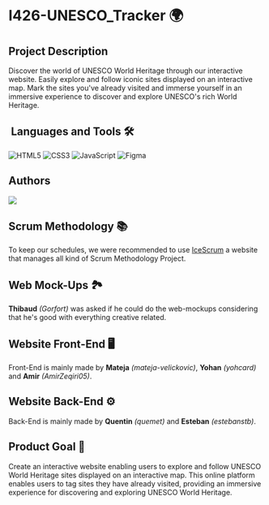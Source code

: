 # I426-UNESCO_Tracker 🌍<br>
## Project Description 
Discover the world of UNESCO World Heritage through our interactive website. Easily explore and follow iconic sites displayed on an interactive map. Mark the sites you've already visited and immerse yourself in an immersive experience to discover and explore UNESCO's rich World Heritage. 
## &nbsp;Languages and Tools 🛠
![HTML5](https://img.shields.io/badge/html5-%23E34F26.svg?&style=for-the-badge&logo=html5&logoColor=white) ![CSS3](https://img.shields.io/badge/css3-%231572B6.svg?&style=for-the-badge&logo=css3&logoColor=white) ![JavaScript](https://img.shields.io/badge/javascript-%23F7DF1E.svg?&style=for-the-badge&logo=javascript&logoColor=black) ![Figma](https://img.shields.io/badge/figma-%23F24E1E.svg?style=for-the-badge&logo=figma&logoColor=white)

## Authors

<a href="https://github.com/gorfort/426-UNESCO/graphs/contributors">
  <img src="https://contrib.rocks/image?repo=estebanstb/426-UNESCO" />
</a>

## Scrum Methodology 📚

To keep our schedules, we were recommended to use [IceScrum](https://etml.icescrum.com/p/426UNESCO/#/project) a website that manages all kind of Scrum Methodology Project.

## Web Mock-Ups 🏞️

**Thibaud** _(Gorfort)_ was asked if he could do the web-mockups considering that he's good with everything creative related.

## Website Front-End 🖥️

Front-End is mainly made by **Mateja** _(mateja-velickovic)_, **Yohan** _(yohcard)_ and **Amir** _(AmirZeqiri05)_.

## Website Back-End ⚙️

 Back-End is mainly made by **Quentin** _(quemet)_ and **Esteban** _(estebanstb)_.


## Product Goal 🚩
Create an interactive website enabling users to explore and follow UNESCO World Heritage sites displayed on an interactive map. This online platform enables users to tag sites they have already visited, providing an immersive experience for discovering and exploring UNESCO World Heritage.
